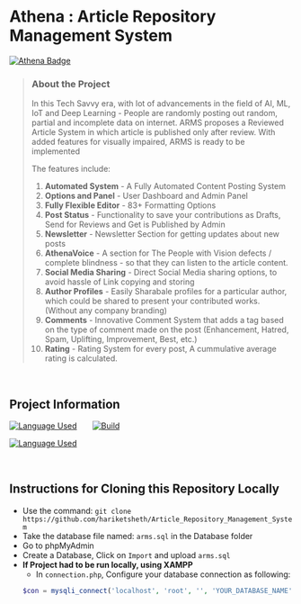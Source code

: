 # Athena : Article Repository Management System

[![Athena Badge](https://img.shields.io/badge/Project-Article%20Repository%20Management%20System-orange?style=for-the-badge&logo=github)](https://github.com/hariketsheth/Article_Repository_Management_System)

>### About the Project 
> In this Tech Savvy era, with lot of advancements in the field of AI, ML, IoT and Deep Learning - People are randomly posting out random, partial and incomplete data on internet. 
> ARMS proposes a Reviewed Article System in which article is published only after review. With added features for visually impaired, ARMS is ready to be implemented
>
> The features include:
> 1. **Automated System** - A Fully Automated Content Posting System
> 2. **Options and Panel** - User Dashboard and Admin Panel
> 3. **Fully Flexible Editor** - 83+ Formatting Options
> 4. **Post Status** - Functionality to save your contributions as Drafts, Send for Reviews and Get is Published by Admin
> 5. **Newsletter** - Newsletter Section for getting updates about new posts
> 6. **AthenaVoice** - A section for The People with Vision defects / complete blindness - so that they can listen to the article content.
> 7. **Social Media Sharing** - Direct Social Media sharing options, to avoid hassle of Link copying and storing
> 8. **Author Profiles** - Easily Sharabale profiles for a particular author, which could be shared to present your contributed works. (Without any company branding)
> 9. **Comments** - Innovative Comment System that adds a tag based on the type of comment made on the post (Enhancement, Hatred, Spam, Uplifting, Improvement, Best, etc.)
> 10. **Rating** - Rating System for every post, A cummulative average rating is calculated.

<br>

## Project Information
[![Language Used](https://img.shields.io/badge/FrontEnd-HTML,%20CSS,%20JavaScript,%20JQuery-blue)](https://github.com/hariketsheth/Article_Repository_Management_System)&nbsp;&nbsp;&nbsp;&nbsp;&nbsp;&nbsp;
[![Build](https://img.shields.io/badge/build-passing-green)](https://github.com/hariketsheth/Article_Repository_Management_System)

[![Language Used](https://img.shields.io/badge/Backend-JavaScript,%20PHP,%20MySQL,%20TypeScript-red)](https://github.com/hariketsheth/Article_Repository_Management_System)&nbsp;&nbsp;&nbsp;&nbsp;&nbsp;&nbsp;

<br>

## Instructions for Cloning this Repository Locally
- Use the command: `git clone https://github.com/hariketsheth/Article_Repository_Management_System`
- Take the database file named: `arms.sql` in the Database folder
- Go to phpMyAdmin
- Create a Database, Click on `Import` and upload `arms.sql`
- **If Project had to be run locally, using XAMPP**
  - In `connection.php`, Configure your database connection as following:
  ```php
  $con = mysqli_connect('localhost', 'root', '', 'YOUR_DATABASE_NAME');
  ```
